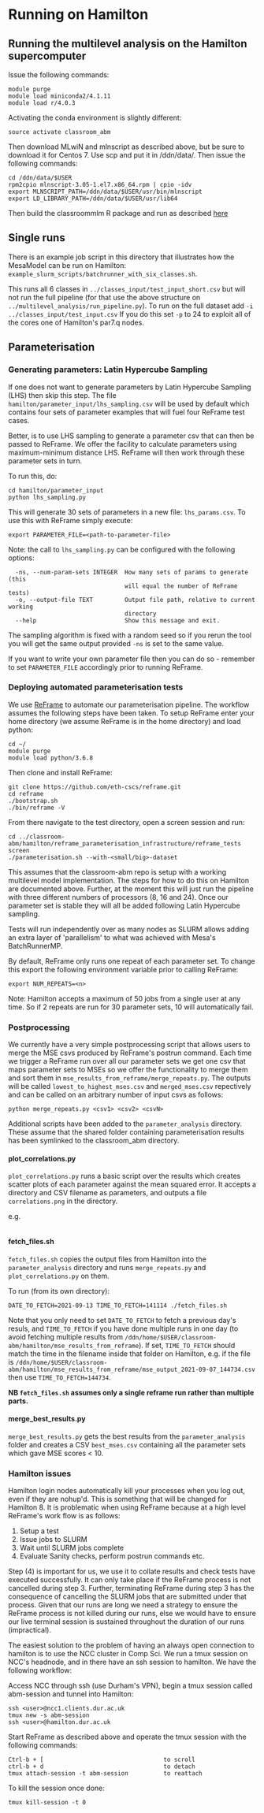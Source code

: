 # Running on Hamilton

## Running the multilevel analysis on the Hamilton supercomputer

Issue the following commands:

```
module purge
module load miniconda2/4.1.11
module load r/4.0.3
```

Activating the conda environment is slightly different:

```
source activate classroom_abm
```

Then download MLwiN and mlnscript as described above, but be sure to download it for Centos 7. Use scp and put it in /ddn/data/<usr>. Then issue the following commands:

```
cd /ddn/data/$USER
rpm2cpio mlnscript-3.05-1.el7.x86_64.rpm | cpio -idv
export MLNSCRIPT_PATH=/ddn/data/$USER/usr/bin/mlnscript
export LD_LIBRARY_PATH=/ddn/data/$USER/usr/lib64
```

Then build the classroommlm R package and run as described [here](https://github.com/DurhamARC/classroom-abm/blob/master/README.md)

## Single runs

There is an example job script in this directory that illustrates how the MesaModel can be run on Hamilton:
`example_slurm_scripts/batchrunner_with_six_classes.sh`.

This runs all 6 classes in `../classes_input/test_input_short.csv` but will not run
the full pipeline (for that use the above structure
on `../multilevel_analysis/run_pipeline.py`). To run on
the full dataset add `-i` `../classes_input/test_input.csv`
If you do this set `-p` to 24 to exploit all of the cores
one of Hamilton's par7.q nodes.

## Parameterisation

### Generating parameters: Latin Hypercube Sampling

If one does not want to generate parameters by Latin Hypercube Sampling (LHS) then skip this step.
The file `hamilton/parameter_input/lhs_sampling.csv` will be used by default which contains four
sets of parameter examples that will fuel four ReFrame test cases.

Better, is to use LHS sampling to generate a parameter csv that can then be passed to ReFrame.
We offer the facility to calculate parameters using maximum-minimum distance LHS. ReFrame
will then work through these parameter sets in turn.

To run this, do:

```
cd hamilton/parameter_input
python lhs_sampling.py
```

This will generate 30 sets of parameters in a new file: `lhs_params.csv`. To use this with ReFrame simply
execute:

```
export PARAMETER_FILE=<path-to-parameter-file>
```

Note: the call to `lhs_sampling.py` can be configured with the following options:

```
  -ns, --num-param-sets INTEGER  How many sets of params to generate (this
                                 will equal the number of ReFrame tests)
  -o, --output-file TEXT         Output file path, relative to current working
                                 directory
  --help                         Show this message and exit.
```

The sampling algorithm is fixed with a random seed so if you rerun the tool you will get the same
output provided `-ns` is set to the same value.

If you want to write your own parameter file then you can do so - remember to set `PARAMETER_FILE` accordingly
prior to running ReFrame.

### Deploying automated parameterisation tests

We use [ReFrame](https://reframe-hpc.readthedocs.io/en/stable/index.html)
to automate our parameterisation pipeline. The workflow assumes the following
steps have been taken. To setup ReFrame enter your home directory (we assume ReFrame
is in the home directory) and load python:

```
cd ~/
module purge
module load python/3.6.8
```

Then clone and install ReFrame:

```
git clone https://github.com/eth-cscs/reframe.git
cd reframe
./bootstrap.sh
./bin/reframe -V
```

From there navigate to the test directory, open a screen session and run:

```
cd ../classroom-abm/hamilton/reframe_parameterisation_infrastructure/reframe_tests
screen
./parameterisation.sh --with-<small/big>-dataset
```

This assumes that the classroom-abm repo is setup with a working multilevel model implementation.
The steps for how to do this on Hamilton are documented above. Further,
at the moment this will just run the pipeline with three different numbers of processors
(8, 16 and 24). Once our parameter set is stable they will all be added following Latin Hypercube sampling.

Tests will run independently over as many nodes as SLURM allows adding an extra layer of
'parallelism' to what was achieved with Mesa's BatchRunnerMP.

By default, ReFrame only runs one repeat of each parameter set. To change this export the following
environment variable prior to calling ReFrame:

```
export NUM_REPEATS=<n>
```

Note: Hamilton accepts a maximum of 50 jobs from a single user at any time. So if 2 repeats are run for
30 parameter sets, 10 will automatically fail.

### Postprocessing

We currently have a very simple postprocessing script that allows users to merge the MSE csvs produced
by ReFrame's postrun command. Each time we trigger a ReFrame run over all our parameter sets we get
one csv that maps parameter sets to MSEs so we offer the functionality to merge them and sort them in
`mse_results_from_reframe/merge_repeats.py`. The outputs will be called `lowest_to_highest_mses.csv` and
`merged_mses.csv` repectively and can be called on an arbitrary number of input csvs as follows:

```
python merge_repeats.py <csv1> <csv2> <csvN>
```

Additional scripts have been added to the `parameter_analysis` directory. These assume that the shared
folder containing parameterisation results has been symlinked to the classroom_abm directory.

#### plot_correlations.py

`plot_correlations.py` runs a basic script over the results which creates scatter plots of each parameter
against the mean squared error. It accepts a directory and CSV filename as parameters, and outputs a file
`correlations.png` in the directory.

e.g.

```
```

#### fetch_files.sh

`fetch_files.sh` copies the output files from Hamilton into the `parameter_analysis` directory and runs
`merge_repeats.py` and `plot_correlations.py` on them.

To run (from its own directory):

```
DATE_TO_FETCH=2021-09-13 TIME_TO_FETCH=141114 ./fetch_files.sh
```

Note that you only need to set `DATE_TO_FETCH` to fetch a previous day's resuls, and `TIME_TO_FETCH` if you have done multiple
runs in one day (to avoid fetching multiple results from `/ddn/home/$USER/classroom-abm/hamilton/mse_results_from_reframe`).
If set, `TIME_TO_FETCH` should match the time in the filename inside that folder on Hamilton, e.g. if the file is `/ddn/home/$USER/classroom-abm/hamilton/mse_results_from_reframe/mse_output_2021-09-07_144734.csv` then use `TIME_TO_FETCH=144734`.

**NB `fetch_files.sh` assumes only a single reframe run rather than multiple parts.**

#### merge_best_results.py

`merge_best_results.py` gets the best results from the `parameter_analysis` folder and creates a CSV `best_mses.csv`
containing all the parameter sets which gave MSE scores < 10.

### Hamilton issues

Hamilton login nodes automatically kill your processes when you log out, even if they are nohup'd. This is
something that will be changed for Hamilton 8. It is problematic when using ReFrame because at
a high level ReFrame's work flow is as follows:

 1) Setup a test
 2) Issue jobs to SLURM
 3) Wait until SLURM jobs complete
 4) Evaluate Sanity checks, perform postrun commands etc.

Step (4) is important for us, we use it to collate results and check tests have executed
successfully. It can only take place if the ReFrame process is not cancelled during step 3.
Further, terminating ReFrame during step 3 has the consequence of cancelling the SLURM jobs that
are submitted under that  process. Given that our runs are long we need a strategy to ensure the
ReFrame process is not killed during our runs, else we would have to ensure our live terminal
session is sustained throughout the duration of our runs (impractical).

The easiest solution to the problem of having an always open connection to hamilton is to use
the NCC cluster in Comp Sci. We run a tmux session on NCC's headnode, and in there have an
ssh session to hamilton. We have the following workflow:

Access NCC through ssh (use Durham's VPN), begin a tmux session called abm-session
and tunnel into Hamilton:

```
ssh <user>@ncc1.clients.dur.ac.uk
tmux new -s abm-session
ssh <user>@hamilton.dur.ac.uk
```

Start ReFrame as described above and operate the tmux session with the following commands:

```
Ctrl-b + [									to scroll
ctrl-b + d									to detach
tmux attach-session -t abm-session   		to reattach
```

To kill the session once done:
```
tmux kill-session -t 0
```
